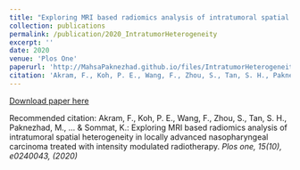 ```yaml
---
title: "Exploring MRI based radiomics analysis of intratumoral spatial heterogeneity in locally advanced nasopharyngeal carcinoma treated with intensity modulated radiotherapy"
collection: publications
permalink: /publication/2020_IntratumorHeterogeneity
excerpt: ''
date: 2020
venue: 'Plos One'
paperurl: 'http://MahsaPaknezhad.github.io/files/IntratumorHeterogeneity.pdf'
citation: 'Akram, F., Koh, P. E., Wang, F., Zhou, S., Tan, S. H., Paknezhad, M., ... & Sommat, K.: Exploring MRI based radiomics analysis of intratumoral spatial heterogeneity in locally advanced nasopharyngeal carcinoma treated with intensity modulated radiotherapy. <i>Plos one<i>, 15(10), e0240043, (2020).'
---
```


[Download paper here](http://MahsaPaknezhad.github.io/files/IntratumorHeterogeneity.pdf)

Recommended citation: Akram, F., Koh, P. E., Wang, F., Zhou, S., Tan, S. H., Paknezhad, M., ... & Sommat, K.: Exploring MRI based radiomics analysis of intratumoral spatial heterogeneity in locally advanced nasopharyngeal carcinoma treated with intensity modulated radiotherapy. <i>Plos one<i>, 15(10), e0240043, (2020)
